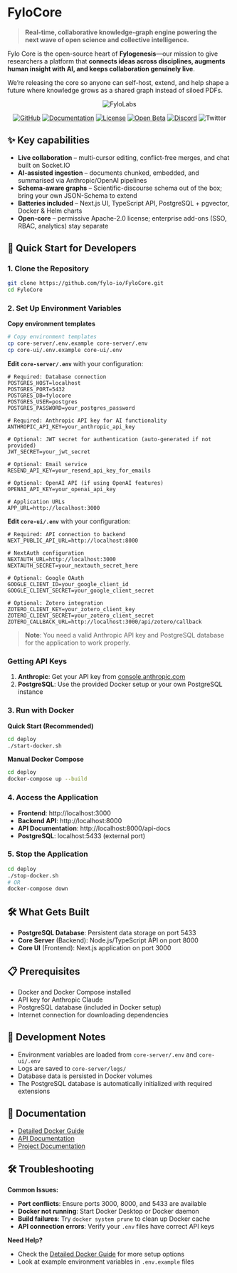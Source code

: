 # FyloCore

> **Real-time, collaborative knowledge-graph engine powering the next wave of open science and collective intelligence.**


Fylo Core is the open-source heart of **Fylogenesis**—our mission to give researchers a platform that **connects ideas across disciplines, augments human insight with AI, and keeps collaboration genuinely live**.  

We’re releasing the core so anyone can self-host, extend, and help shape a future where knowledge grows as a shared graph instead of siloed PDFs.


<p align="center">
    <img src="https://fylo.io/fylo_banner_light.png" alt="FyloLabs">
</p>



<div align="center">

[![GitHub](https://img.shields.io/github/stars/fylo-io/FyloCore)](https://github.com/fylo-io/FyloCore)
[![Documentation](https://img.shields.io/badge/Documentation-394e79?logo=readthedocs&logoColor=00B9FF)]([https://cocoindex.io/docs/getting_started/quickstart](https://api.fylogenesis.com/api-docs/))
[![License](https://img.shields.io/badge/license-Apache%202.0-5B5BD6?logoColor=white)](https://opensource.org/licenses/Apache-2.0)
[![Open Beta](https://img.shields.io/badge/Open%20Beta-fylogenesis.com-blueviolet?style=flat&logo=rocket)](https://fylogenesis.com)
[![Discord](https://img.shields.io/discord/1314801574169673738?logo=discord&color=5B5BD6&logoColor=white)](https://discord.gg/yFQpGDaV)
![Twitter](https://img.shields.io/twitter/follow/FyloLabs?style=social)

</div>


## ✨ Key capabilities

* **Live collaboration** – multi-cursor editing, conflict-free merges, and chat built on Socket.IO  
* **AI-assisted ingestion** – documents chunked, embedded, and summarised via Anthropic/OpenAI pipelines  
* **Schema-aware graphs** – Scientific-discourse schema out of the box; bring your own JSON-Schema to extend  
* **Batteries included** – Next.js UI, TypeScript API, PostgreSQL + pgvector, Docker & Helm charts  
* **Open-core** – permissive Apache-2.0 license; enterprise add-ons (SSO, RBAC, analytics) stay separate

  

## 🚀 Quick Start for Developers

### 1. Clone the Repository
```bash
git clone https://github.com/fylo-io/FyloCore.git
cd FyloCore
```

### 2. Set Up Environment Variables

**Copy environment templates**
```bash
# Copy environment templates
cp core-server/.env.example core-server/.env
cp core-ui/.env.example core-ui/.env
```

**Edit `core-server/.env`** with your configuration:
```env
# Required: Database connection
POSTGRES_HOST=localhost
POSTGRES_PORT=5432
POSTGRES_DB=fylocore
POSTGRES_USER=postgres
POSTGRES_PASSWORD=your_postgres_password

# Required: Anthropic API key for AI functionality  
ANTHROPIC_API_KEY=your_anthropic_api_key

# Optional: JWT secret for authentication (auto-generated if not provided)
JWT_SECRET=your_jwt_secret

# Optional: Email service
RESEND_API_KEY=your_resend_api_key_for_emails

# Optional: OpenAI API (if using OpenAI features)
OPENAI_API_KEY=your_openai_api_key

# Application URLs
APP_URL=http://localhost:3000
```

**Edit `core-ui/.env`** with your configuration:
```env
# Required: API connection to backend
NEXT_PUBLIC_API_URL=http://localhost:8000

# NextAuth configuration
NEXTAUTH_URL=http://localhost:3000
NEXTAUTH_SECRET=your_nextauth_secret_here

# Optional: Google OAuth
GOOGLE_CLIENT_ID=your_google_client_id
GOOGLE_CLIENT_SECRET=your_google_client_secret

# Optional: Zotero integration
ZOTERO_CLIENT_KEY=your_zotero_client_key
ZOTERO_CLIENT_SECRET=your_zotero_client_secret
ZOTERO_CALLBACK_URL=http://localhost:3000/api/zotero/callback
```

> **Note**: You need a valid Anthropic API key and PostgreSQL database for the application to work properly.

### Getting API Keys

1. **Anthropic**: Get your API key from [console.anthropic.com](https://console.anthropic.com)
2. **PostgreSQL**: Use the provided Docker setup or your own PostgreSQL instance

### 3. Run with Docker

**Quick Start (Recommended)**
```bash
cd deploy
./start-docker.sh
```

**Manual Docker Compose**
```bash
cd deploy
docker-compose up --build
```

### 4. Access the Application

- **Frontend**: http://localhost:3000
- **Backend API**: http://localhost:8000
- **API Documentation**: http://localhost:8000/api-docs
- **PostgreSQL**: localhost:5433 (external port)

### 5. Stop the Application
```bash
cd deploy
./stop-docker.sh
# OR
docker-compose down
```

## 🛠️ What Gets Built

- **PostgreSQL Database**: Persistent data storage on port 5433
- **Core Server** (Backend): Node.js/TypeScript API on port 8000
- **Core UI** (Frontend): Next.js application on port 3000

## 📋 Prerequisites

- Docker and Docker Compose installed
- API key for Anthropic Claude
- PostgreSQL database (included in Docker setup)
- Internet connection for downloading dependencies

## 🔧 Development Notes

- Environment variables are loaded from `core-server/.env` and `core-ui/.env`
- Logs are saved to `core-server/logs/`
- Database data is persisted in Docker volumes
- The PostgreSQL database is automatically initialized with required extensions

## 📖 Documentation

- [Detailed Docker Guide](deploy/DOCKER.md)
- [API Documentation](docs/api/README.md)
- [Project Documentation](docs/README.md)

## 🛠️ Troubleshooting

**Common Issues:**
- **Port conflicts**: Ensure ports 3000, 8000, and 5433 are available
- **Docker not running**: Start Docker Desktop or Docker daemon
- **Build failures**: Try `docker system prune` to clean up Docker cache
- **API connection errors**: Verify your `.env` files have correct API keys

**Need Help?**
- Check the [Detailed Docker Guide](deploy/DOCKER.md) for more setup options
- Look at example environment variables in `.env.example` files

